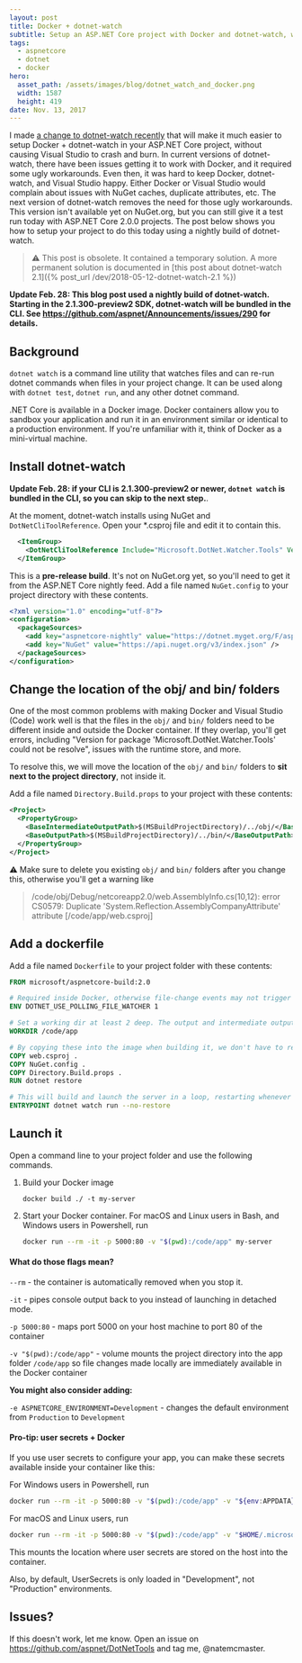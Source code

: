 ```yaml
---
layout: post
title: Docker + dotnet-watch
subtitle: Setup an ASP.NET Core project with Docker and dotnet-watch, without making Visual Studio crash and burn
tags:
  - aspnetcore
  - dotnet
  - docker
hero:
  asset_path: /assets/images/blog/dotnet_watch_and_docker.png
  width: 1587
  height: 419
date: Nov. 13, 2017
---
```


I made [a change to dotnet-watch recently](https://github.com/aspnet/DotNetTools/pull/347) that will make it much easier to setup Docker + dotnet-watch in your ASP.NET Core project, without causing Visual Studio to crash and burn.
In current versions of dotnet-watch, there have been issues getting it to work with Docker, and it required some ugly workarounds.
Even then, it was hard to keep Docker, dotnet-watch, and Visual Studio happy. Either Docker or Visual Studio would complain about issues with NuGet caches, duplicate attributes, etc.
The next version of dotnet-watch removes the need for those ugly workarounds.
This version isn't available yet on NuGet.org, but you can still give it a test run today with ASP.NET Core 2.0.0 projects.
The post below shows you
how to setup your project to do this today using a nightly build of dotnet-watch.

> :warning: This post is obsolete. It contained a temporary solution. A more permanent solution is documented in [this post about dotnet-watch 2.1]({% post_url /dev/2018-05-12-dotnet-watch-2.1 %})

**Update Feb. 28: This blog post used a nightly build of dotnet-watch. Starting in the 2.1.300-preview2 SDK, dotnet-watch will be bundled in the CLI. See <https://github.com/aspnet/Announcements/issues/290> for details.**

## Background

`dotnet watch` is a command line utility that watches files and can re-run dotnet commands when files in your
project change. It can be used along with `dotnet test`, `dotnet run`, and any other dotnet command.

.NET Core is available in a Docker image. Docker containers allow you to sandbox your application and run it
in an environment similar or identical to a production environment. If you're unfamiliar with it, think of Docker
as a mini-virtual machine.

## Install dotnet-watch

**Update Feb. 28: if your CLI is 2.1.300-preview2 or newer, `dotnet watch` is bundled in the CLI, so you can skip to the next step.**.

At the moment, dotnet-watch installs using NuGet and `DotNetCliToolReference`. Open your \*.csproj file and edit
it to contain this.

```xml
  <ItemGroup>
    <DotNetCliToolReference Include="Microsoft.DotNet.Watcher.Tools" Version="2.1.0-preview1-27567" />
  </ItemGroup>
```

This is a **pre-release build**. It's not on NuGet.org yet, so you'll need to get it from the ASP.NET Core nightly feed. Add a file named `NuGet.config`
to your project directory with these contents.

```xml
<?xml version="1.0" encoding="utf-8"?>
<configuration>
  <packageSources>
    <add key="aspnetcore-nightly" value="https://dotnet.myget.org/F/aspnetcore-dev/api/v3/index.json" />
    <add key="NuGet" value="https://api.nuget.org/v3/index.json" />
  </packageSources>
</configuration>
```

## Change the location of  the obj/ and bin/ folders

One of the most common problems with making Docker and Visual Studio (Code) work well is that the files in the
`obj/` and `bin/` folders need to be different inside and outside the Docker container. If they overlap, you'll
get errors, including "Version for package 'Microsoft.DotNet.Watcher.Tools' could not be resolve", issues with the runtime store, and  more.

To resolve this, we will move the location of the `obj/` and `bin/` folders to **sit next to the project directory**,
not inside it.

Add a file named `Directory.Build.props` to your project with these contents:

```xml
<Project>
  <PropertyGroup>
    <BaseIntermediateOutputPath>$(MSBuildProjectDirectory)/../obj/</BaseIntermediateOutputPath>
    <BaseOutputPath>$(MSBuildProjectDirectory)/../bin/</BaseOutputPath>
  </PropertyGroup>
</Project>
```

:warning: Make sure to delete you existing `obj/` and `bin/` folders after you change this, otherwise you'll get a warning like

> /code/obj/Debug/netcoreapp2.0/web.AssemblyInfo.cs(10,12): error CS0579: Duplicate 'System.Reflection.AssemblyCompanyAttribute' attribute [/code/app/web.csproj]

## Add a dockerfile

Add a file named `Dockerfile` to your project folder with these contents:

```Dockerfile
FROM microsoft/aspnetcore-build:2.0

# Required inside Docker, otherwise file-change events may not trigger
ENV DOTNET_USE_POLLING_FILE_WATCHER 1

# Set a working dir at least 2 deep. The output and intermediate output folders will be /code/obj and /code/bin
WORKDIR /code/app

# By copying these into the image when building it, we don't have to re-run restore everytime we launch a new container
COPY web.csproj .
COPY NuGet.config .
COPY Directory.Build.props .
RUN dotnet restore

# This will build and launch the server in a loop, restarting whenever a *.cs file changes
ENTRYPOINT dotnet watch run --no-restore
```

## Launch it

Open a command line to your project folder and use the following commands.

1. Build your Docker image
    ```
    docker build ./ -t my-server
    ```
2. Start your Docker container.
    For macOS and Linux users in Bash, and Windows users in Powershell, run
    ```sh
    docker run --rm -it -p 5000:80 -v "$(pwd):/code/app" my-server
    ```

#### What do those flags mean?

`--rm` - the container is automatically removed when you stop it.

`-it` - pipes console output back to you instead of launching in detached mode.

`-p 5000:80` - maps port 5000 on your host machine to port 80 of the container

`-v "$(pwd):/code/app"` - volume mounts the project directory into the app folder `/code/app` so file changes made locally are immediately available in the Docker container

**You might also consider adding:**

`-e ASPNETCORE_ENVIRONMENT=Development` - changes the default environment from  `Production` to `Development`

#### Pro-tip: user secrets + Docker

If you use user secrets to configure your app, you can make these secrets available inside your container like this:

For Windows users in Powershell, run
```sh
docker run --rm -it -p 5000:80 -v "$(pwd):/code/app" -v "${env:APPDATA}/Microsoft/UserSecrets:/root/.microsoft/usersecrets/" -e ASPNETCORE_ENVIRONMENT=Development my-server
```

For macOS and Linux users, run
```sh
docker run --rm -it -p 5000:80 -v "$(pwd):/code/app" -v "$HOME/.microsoft/usersecrets:/root/.microsoft/usersecrets/" -e ASPNETCORE_ENVIRONMENT=Development my-server
```

This mounts the location where user secrets are stored on the host into the container.

Also, by default, UserSecrets is only loaded in "Development", not "Production" environments.

## Issues?

If this doesn't work, let me know. Open an issue on <https://github.com/aspnet/DotNetTools> and tag me, @natemcmaster.
